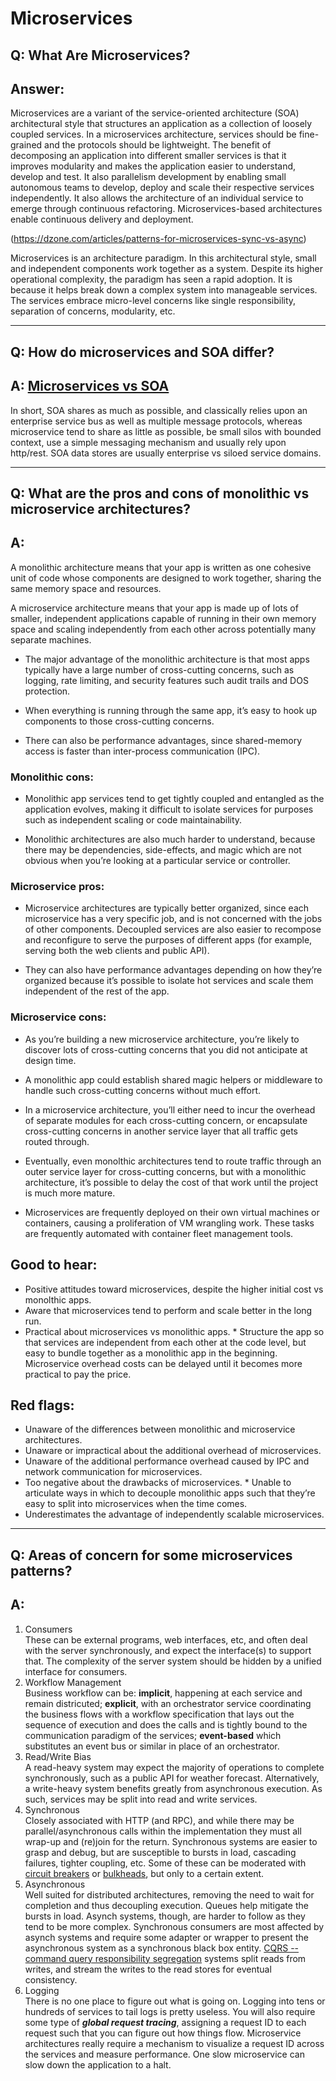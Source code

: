 # Microservices

## Q: What Are Microservices?

## Answer:

Microservices are a variant of the service-oriented architecture (SOA) architectural style that structures an application as a collection of loosely coupled services. In a microservices architecture, services should be fine-grained and the protocols should be lightweight. The benefit of decomposing an application into different smaller services is that it improves modularity and makes the application easier to understand, develop and test. It also parallelism development by enabling small autonomous teams to develop, deploy and scale their respective services independently. It also allows the architecture of an individual service to emerge through continuous refactoring. Microservices-based architectures enable continuous delivery and deployment.

(https://dzone.com/articles/patterns-for-microservices-sync-vs-async)

Microservices is an architecture paradigm. In this architectural style, small and independent components work together as a system. Despite its higher operational complexity, the paradigm has seen a rapid adoption. It is because it helps break down a complex system into manageable services. The services embrace micro-level concerns like single responsibility, separation of concerns, modularity, etc.



---
## Q: How do microservices and SOA differ?

## A: [Microservices vs SOA](https://dzone.com/articles/microservices-vs-soa-whats-the-difference)

In short, SOA shares as much as possible, and classically relies upon an enterprise service bus as well as multiple message protocols, whereas microservice tend to share as little as possible, be small silos with bounded context, use a simple messaging mechanism and usually rely upon http/rest. SOA data stores are usually enterprise vs siloed service domains.

---
## Q: What are the pros and cons of monolithic vs microservice architectures?

## A: 
A monolithic architecture means that your app is written as one cohesive unit of code whose components are designed to work together, sharing the same memory space and resources.

A microservice architecture means that your app is made up of lots of smaller, independent applications capable of running in their own memory space and scaling independently from each other across potentially many separate machines.

* The major advantage of the monolithic architecture is that most apps typically have a large number of cross-cutting concerns, such as logging, rate limiting, and security features such audit trails and DOS protection.

* When everything is running through the same app, it’s easy to hook up components to those cross-cutting concerns.

* There can also be performance advantages, since shared-memory access is faster than inter-process communication (IPC).

### Monolithic cons: 

* Monolithic app services tend to get tightly coupled and entangled as the application evolves, making it difficult to isolate services for purposes such as independent scaling or code maintainability.

* Monolithic architectures are also much harder to understand, because there may be dependencies, side-effects, and magic which are not obvious when you’re looking at a particular service or controller.

### Microservice pros: 

* Microservice architectures are typically better organized, since each microservice has a very specific job, and is not concerned with the jobs of other components. Decoupled services are also easier to recompose and reconfigure to serve the purposes of different apps (for example, serving both the web clients and public API).

* They can also have performance advantages depending on how they’re organized because it’s possible to isolate hot services and scale them independent of the rest of the app.

### Microservice cons: 
* As you’re building a new microservice architecture, you’re likely to discover lots of cross-cutting concerns that you did not anticipate at design time.

* A monolithic app could establish shared magic helpers or middleware to handle such cross-cutting concerns without much effort.

* In a microservice architecture, you’ll either need to incur the overhead of separate modules for each cross-cutting concern, or encapsulate cross-cutting concerns in another service layer that all traffic gets routed through.

* Eventually, even monolthic architectures tend to route traffic through an outer service layer for cross-cutting concerns, but with a monolithic architecture, it’s possible to delay the cost of that work until the project is much more mature.

* Microservices are frequently deployed on their own virtual machines or containers, causing a proliferation of VM wrangling work. These tasks are frequently automated with container fleet management tools.

## Good to hear:

* Positive attitudes toward microservices, despite the higher initial cost vs monolthic apps. 
* Aware that microservices tend to perform and scale better in the long run.
* Practical about microservices vs monolithic apps. * Structure the app so that services are independent from each other at the code level, but easy to bundle together as a monolithic app in the beginning. Microservice overhead costs can be delayed until it becomes more practical to pay the price.

## Red flags:

* Unaware of the differences between monolithic and microservice architectures.
* Unaware or impractical about the additional overhead of microservices.
* Unaware of the additional performance overhead caused by IPC and network communication for microservices.
* Too negative about the drawbacks of microservices. * Unable to articulate ways in which to decouple monolithic apps such that they’re easy to split into microservices when the time comes.
* Underestimates the advantage of independently scalable microservices.

---

## Q: Areas of concern for some microservices patterns?
## A:

1. Consumers  
These can be external programs, web interfaces, etc, and often deal with the server synchronously, and expect the interface(s) to support that. The complexity of the server system should be hidden by a unified interface for consumers.
1. Workflow Management  
Business workflow can be: **implicit**, happening at each service and remain districuted; **explicit**, with an orchestrator service coordinating the business flows with a workflow specification that lays out the sequence of execution and does the calls and is tightly bound to the communication paradigm of the services; **event-based** which substitutes an event bus or similar in place of an orchestrator.
1. Read/Write Bias  
A read-heavy system may expect the majority of operations to complete synchronously, such as a public API for weather forecast. Alternatively, a write-heavy system benefits greatly from asynchronous execution. As such, services may be split into read and write services.
1. Synchronous  
Closely associated with HTTP (and RPC), and while there may be parallel/asynchronous calls within the implementation they must all wrap-up and (re)join for the return. Synchronous systems are easier to grasp and debug, but are susceptible to bursts in load, cascading failures, tighter coupling, etc. Some of these can be moderated with [circuit breakers](https://martinfowler.com/bliki/CircuitBreaker.html) or [bulkheads](https://docs.microsoft.com/en-us/azure/architecture/patterns/bulkhead), but only to a certain extent.
1. Asynchronous  
Well suited for distributed architectures, removing the need to wait for completion and thus decoupling execution. Queues help mitigate the bursts in load. Asynch systems, though, are harder to follow as they tend to be more complex. Synchronous consumers are most affected by asynch systems and require some adapter or wrapper to present the asynchronous system as a synchronous black box entity. [CQRS -- command query responsibility segregation](https://martinfowler.com/bliki/CQRS.html) systems split reads from writes, and stream the writes to the read stores for eventual consistency.
1. Logging  
There is no one place to figure out what is going on. Logging into tens or hundreds of services to tail logs is pretty useless. You will also require some type of **_global request tracing_**, assigning a request ID to each request such that you can figure out how things flow. Microservice architectures really require a mechanism to visualize a request ID across the services and measure performance. One slow microservice can slow down the application to a halt.

